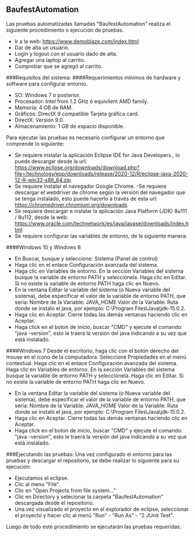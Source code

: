 ## BaufestAutomation
Las pruebas automatizadas llamadas "BaufestAutomation" realiza el siguiente procedimiento o ejecución de pruebas.

-  Ir a la web: https://www.demoblaze.com/index.html
-  Dar de alta un usuario.
-  Login y logout con el usuario dado de alta.
-  Agregar una laptop al carrito.
-  Comprobar que se agregó al carrito.

###Requisitos del sistema:
####Requerimientos mínimos de hardware y software para configurar entorno.
- SO: Windows 7 ó posterior.
- Procesador: Intel from 1.2 GHz ó equivilent AMD family.
- Memoria: 4 GB de RAM.
- Gráficos: DirectX 9 compatible Tarjeta gráfica card.
- DirectX: Versión 9.0.
- Almacenamiento: 1 GB de espacio disponible.

Para ejecutar las pruebas es necesario configurar un entorno que comprende lo siguiente:

- Se requiere instalar la aplicación Eclipse IDE for Java Developers., lo puede descargar desde la url: https://www.eclipse.org/downloads/download.php?file=/technology/epp/downloads/release/2020-12/R/eclipse-java-2020-12-R-win32-x86_64.zip.
- Se requiere instalar el navegador Google Chrome.
-Se requiere descargar el webdriver de chrome según la versión del navegador que se tenga instalado, esto puede hacerlo a través de esta url: https://chromedriver.chromium.org/downloads
- Se requiere descargar e instalar la aplicación Java Platform (JDK) 8u111 / 8u112, desde la web: https://www.oracle.com/technetwork/es/java/javase/downloads/index.html
- Se requiere configurar las variables de entorno, de la siguiente manera:

####Windows 10 y Windows 8
- En Buscar, busque y seleccione: Sistema (Panel de control)
- Haga clic en el enlace Configuración avanzada del sistema.
- Haga clic en Variables de entorno. En la sección Variables del sistema busque la variable de entorno PATH y selecciónela. Haga clic en Editar. Si no existe la variable de entorno PATH haga clic en Nuevo.
- En la ventana Editar la variable del sistema (o Nueva variable del sistema), debe especificar el valor de la variable de entorno PATH, que sería:
Nombre de la Variable: JAVA_HOME
Valor de la Variable: Ruta donde se instaló el java, por ejemplo: C:\Program Files\Java\jdk-15.0.2.
- Haga clic en Aceptar. Cierre todas las demás ventanas haciendo clic en Aceptar.
- Haga click en el boton de inicio, buscar "CMD" y ejecute el comando: "java -version", esto le traerá la versión del java indicando a su vez que está instalado.

####Windows 7
Desde el escritorio, haga clic con el botón derecho del mouse en el icono de la computadora.
Seleccione Propiedades en el menú contextual.
Haga clic en el enlace Configuración avanzada del sistema.
Haga clic en Variables de entorno. En la sección Variables del sistema busque la variable de entorno PATH y selecciónela. Haga clic en Editar. Si no existe la variable de entorno PATH haga clic en Nuevo.
- En la ventana Editar la variable del sistema (o Nueva variable del sistema), debe especificar el valor de la variable de entorno PATH, que sería:
Nombre de la Variable: JAVA_HOME
Valor de la Variable: Ruta donde se instaló el java, por ejemplo: C:\Program Files\Java\jdk-15.0.2.
- Haga clic en Aceptar. Cierre todas las demás ventanas haciendo clic en Aceptar.
- Haga click en el boton de inicio, buscar "CMD" y ejecute el comando: "java -version", esto le traerá la versión del java indicando a su vez que está instalado.

###Ejecutando las pruebas:
Una vez configurado el entorno para las pruebas y descargar el repositorio, se debe realizar lo siguiente para su ejecución: 

- Ejecutamos el eclipse.
- Clic al menu "File".
- Clic en "Open Projects from file system..."
- Clic en Directory y selecionar la carpeta "BaufestAutomation" descargada desde el repositorio.
- Una vez visualizado el proyecto en el explorador de eclipse, seleccionar el proyecto y hacer clic al menú "Run" - "Run As" - "2 JUnit Test".

Luego de todo este procedimiento se ejecutarán las pruebas requeridas.